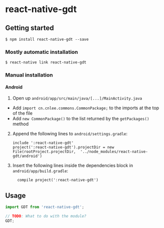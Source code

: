
# react-native-gdt

## Getting started

`$ npm install react-native-gdt --save`

### Mostly automatic installation

`$ react-native link react-native-gdt`

### Manual installation


#### Android

1. Open up `android/app/src/main/java/[...]/MainActivity.java`
  - Add `import cn.cnlee.commons.CommonPackage;` to the imports at the top of the file
  - Add `new CommonPackage()` to the list returned by the `getPackages()` method
2. Append the following lines to `android/settings.gradle`:
  	```
  	include ':react-native-gdt'
  	project(':react-native-gdt').projectDir = new File(rootProject.projectDir, 	'../node_modules/react-native-gdt/android')
  	```
3. Insert the following lines inside the dependencies block in `android/app/build.gradle`:
  	```
      compile project(':react-native-gdt')
  	```


## Usage
```javascript
import GDT from 'react-native-gdt';

// TODO: What to do with the module?
GDT;
```
  
